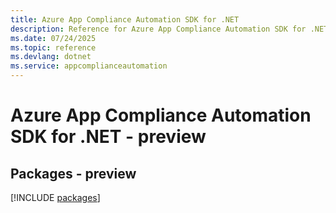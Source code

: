 ```yaml
---
title: Azure App Compliance Automation SDK for .NET
description: Reference for Azure App Compliance Automation SDK for .NET
ms.date: 07/24/2025
ms.topic: reference
ms.devlang: dotnet
ms.service: appcomplianceautomation
---
```

# Azure App Compliance Automation SDK for .NET - preview
## Packages - preview
[!INCLUDE [packages](app-compliance-automation-index.md)]